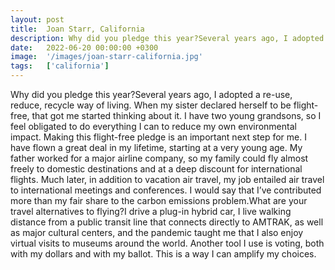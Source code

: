```yaml
---
layout: post
title:  Joan Starr, California
description: Why did you pledge this year?Several years ago, I adopted a re-use, reduce, recycle way of living. When my sister declared herself to be flight-free, ...
date:   2022-06-20 00:00:00 +0300
image:  '/images/joan-starr-california.jpg'
tags:   ['california']
---
```

Why did you pledge this year?Several years ago, I adopted a re-use, reduce, recycle way of living. When my sister declared herself to be flight-free, that got me started thinking about it. I have two young grandsons, so I feel obligated to do everything I can to reduce my own environmental impact. Making this flight-free pledge is an important next step for me. I have flown a great deal in my lifetime, starting at a very young age. My father worked for a major airline company, so my family could fly almost freely to domestic destinations and at a deep discount for international flights. Much later, in addition to vacation air travel, my job entailed air travel to international meetings and conferences. I would say that I’ve contributed more than my fair share to the carbon emissions problem.What are your travel alternatives to flying?I drive a plug-in hybrid car, I live walking distance from a public transit line that connects directly to AMTRAK, as well as major cultural centers, and the pandemic taught me that I also enjoy virtual visits to museums around the world. Another tool I use is voting, both with my dollars and with my ballot. This is a way I can amplify my choices.

